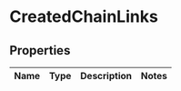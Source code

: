 # CreatedChainLinks

## Properties
Name | Type | Description | Notes
------------ | ------------- | ------------- | -------------
